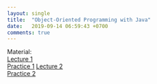 ```yaml
---
layout: single
title:  "Object-Oriented Programming with Java"
date:   2019-09-14 06:59:43 +0700
comments: true
---
```


Material:  
[Lecture 1][lecture1]  
[Practice 1][practice1]
[Lecture 2][lecture2]  
[Practice 2][practice2]        

[lecture1]: /courses/oopjava/lecture1.pptx
[practice1]: /courses/oopjava/practice1.pptx
[lecture2]: /courses/oopjava/lecture2.pptx
[practice2]: /courses/oopjava/practice2.pptx